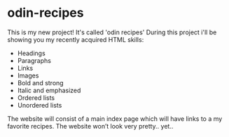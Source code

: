 # odin-recipes
This is my new project! It's called 'odin recipes' During this project i'll be showing you my recently acquired HTML skills: 

- Headings
- Paragraphs
- Links
- Images
- Bold and strong
- Italic and emphasized
- Ordered lists
- Unordered lists

The website will consist of a main index page which will have links to a my favorite recipes. The website won’t look very pretty.. yet..